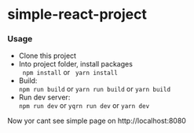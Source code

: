 # simple-react-project
### Usage
 * Clone this project
 * Into project folder, install packages  
 ``` npm install``` 
 or 
 ``` yarn install```
 * Build:  
 ```npm run build```  or ```yarn run build``` or ```yarn build```
 * Run dev server:  
 ```npm run dev``` or ```yqrn run dev``` or ```yarn dev```
 
 
Now yor cant see simple page on http://localhost:8080
